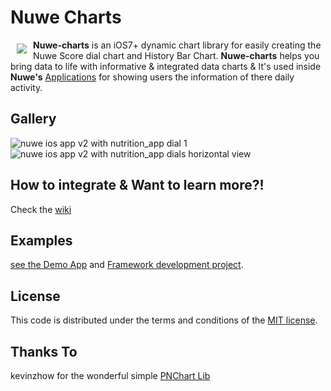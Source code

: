 # Nuwe Charts

<a href="http://www.nuwe.co/"><img src="http://static1.squarespace.com/static/53bc0f5ce4b0239883a34aec/t/53bfc85be4b08ed8da8d3bb5/1421233649774/?format=80w" align="left" hspace="10" vspace="6"></a>

**Nuwe-charts** is an iOS7+ dynamic chart library for easily creating the Nuwe Score dial chart and History Bar Chart. **Nuwe-charts** helps you bring data to life with informative & integrated data charts & It's used inside **Nuwe's** [Applications](http://www.nuwe.co/demoapps/) for showing users the information of there daily activity.

## Gallery
![nuwe ios app v2 with nutrition_app dial 1](https://cloud.githubusercontent.com/assets/6021383/5755764/03fa1a40-9cb1-11e4-9266-031d22a09f93.png)
![nuwe ios app v2 with nutrition_app dials horizontal view](https://cloud.githubusercontent.com/assets/6021383/5755757/fb8fa5fa-9cb0-11e4-8c7b-2273adb65c36.png)

## How to integrate & Want to learn more?!
Check the [wiki](https://github.com/nuwehq/nuwe-charts-ios/wiki)

## Examples
[see the Demo App](https://github.com/nuwehq/nuwe-charts-ios/tree/master/NuweScoreDemoApp) and [Framework development project](https://github.com/nuwehq/nuwe-charts-ios/tree/master/NuweScoreDevApp).


## License
This code is distributed under the terms and conditions of the [MIT license](LICENSE).

## Thanks To
kevinzhow for the wonderful simple [PNChart Lib](https://github.com/kevinzhow/PNChart)
